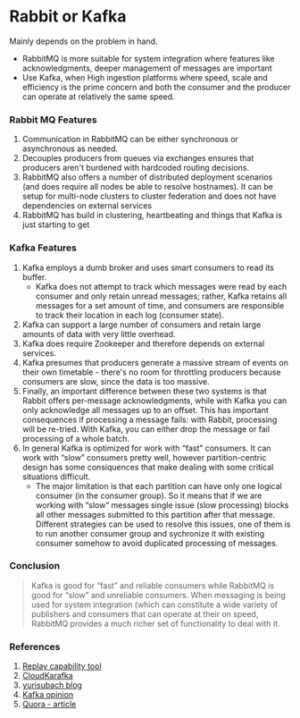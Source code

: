 # Rabbit or Kafka

Mainly depends on the problem in hand. 
 - RabbitMQ is more suitable for system integration where features like acknowledgments, deeper management of messages are important
 - Use Kafka, when High ingestion platforms where speed, scale and efficiency is the prime concern and both the consumer and the producer can operate at relatively the same speed.

### Rabbit MQ Features
1. Communication in RabbitMQ can be either synchronous or asynchronous as needed. 
2. Decouples producers from queues via exchanges ensures that producers aren't burdened with hardcoded routing decisions. 
3. RabbitMQ also offers a number of distributed deployment scenarios (and does require all nodes be able to resolve hostnames). It can be setup for multi-node clusters to cluster federation and does not have dependencies on external services
4. RabbitMQ  has build in clustering, heartbeating and things that Kafka is just starting to get

### Kafka Features
1. Kafka employs a dumb broker and uses smart consumers to read its buffer. 
    - Kafka does not attempt to track which messages were read by each consumer and only retain unread messages; rather, Kafka retains all messages for a set amount of time, and consumers are responsible to track their location in each log (consumer state). 
2. Kafka can support a large number of consumers and retain large amounts of data with very little overhead. 
3. Kafka does require Zookeeper and therefore depends on external services.
4. Kafka presumes that producers generate a massive stream of events on their own timetable - there's no room for throttling producers because consumers are slow, since the data is too massive.
5. Finally, an important difference between these two systems is that Rabbit offers per-message acknowledgments, while with Kafka you can only acknowledge all messages up to an offset. This has important consequences if processing a message fails: with Rabbit, processing will be re-tried. With Kafka, you can either drop the message or fail processing of a whole batch.
6. In general Kafka is optimized for work with “fast” consumers. It can work with “slow” consumers pretty well, however partition-centric design has some consiquences that make dealing with some critical situations difficult.
    - The major limitation is that each partition can have only one logical consumer (in the consumer group). So it means that if we are working with “slow” messages single issue (slow processing) blocks all other messages submitted to this partition after that message. Different strategies can be used to resolve this issues, one of them is to run another consumer group and sychronize it with existing consumer somehow to avoid duplicated processing of messages.

### Conclusion
> Kafka is good for “fast” and reliable consumers while RabbitMQ is good for “slow” and unreliable consumers. When messaging is being used for system integration (which can constitute a wide variety of publishers and consumers that can operate at their on speed, RabbitMQ provides a much richer set of functionality to deal with it.

### References
1. [Replay capability tool](http://qdb.io/)
2. [CloudKarafka](https://www.cloudkarafka.com/)
3. [yurisubach blog](https://yurisubach.com/2016/05/19/kafka-or-rabbitmq/)
4. [Kafka opinion](https://gist.github.com/markrendle/26e423b6597685757732)
5. [Quora - article](https://www.quora.com/What-are-the-differences-between-Apache-Kafka-and-RabbitMQ)
